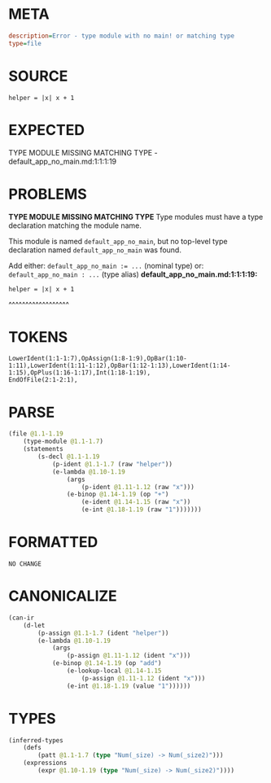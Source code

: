 # META
~~~ini
description=Error - type module with no main! or matching type
type=file
~~~
# SOURCE
~~~roc
helper = |x| x + 1
~~~
# EXPECTED
TYPE MODULE MISSING MATCHING TYPE - default_app_no_main.md:1:1:1:19
# PROBLEMS
**TYPE MODULE MISSING MATCHING TYPE**
Type modules must have a type declaration matching the module name.

This module is named `default_app_no_main`, but no top-level type declaration named `default_app_no_main` was found.

Add either:
`default_app_no_main := ...` (nominal type)
or:
`default_app_no_main : ...` (type alias)
**default_app_no_main.md:1:1:1:19:**
```roc
helper = |x| x + 1
```
^^^^^^^^^^^^^^^^^^


# TOKENS
~~~zig
LowerIdent(1:1-1:7),OpAssign(1:8-1:9),OpBar(1:10-1:11),LowerIdent(1:11-1:12),OpBar(1:12-1:13),LowerIdent(1:14-1:15),OpPlus(1:16-1:17),Int(1:18-1:19),
EndOfFile(2:1-2:1),
~~~
# PARSE
~~~clojure
(file @1.1-1.19
	(type-module @1.1-1.7)
	(statements
		(s-decl @1.1-1.19
			(p-ident @1.1-1.7 (raw "helper"))
			(e-lambda @1.10-1.19
				(args
					(p-ident @1.11-1.12 (raw "x")))
				(e-binop @1.14-1.19 (op "+")
					(e-ident @1.14-1.15 (raw "x"))
					(e-int @1.18-1.19 (raw "1")))))))
~~~
# FORMATTED
~~~roc
NO CHANGE
~~~
# CANONICALIZE
~~~clojure
(can-ir
	(d-let
		(p-assign @1.1-1.7 (ident "helper"))
		(e-lambda @1.10-1.19
			(args
				(p-assign @1.11-1.12 (ident "x")))
			(e-binop @1.14-1.19 (op "add")
				(e-lookup-local @1.14-1.15
					(p-assign @1.11-1.12 (ident "x")))
				(e-int @1.18-1.19 (value "1"))))))
~~~
# TYPES
~~~clojure
(inferred-types
	(defs
		(patt @1.1-1.7 (type "Num(_size) -> Num(_size2)")))
	(expressions
		(expr @1.10-1.19 (type "Num(_size) -> Num(_size2)"))))
~~~

